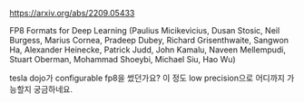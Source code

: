 https://arxiv.org/abs/2209.05433

FP8 Formats for Deep Learning (Paulius Micikevicius, Dusan Stosic, Neil Burgess, Marius Cornea, Pradeep Dubey, Richard Grisenthwaite, Sangwon Ha, Alexander Heinecke, Patrick Judd, John Kamalu, Naveen Mellempudi, Stuart Oberman, Mohammad Shoeybi, Michael Siu, Hao Wu)

tesla dojo가 configurable fp8을 썼던가요? 이 정도 low precision으로 어디까지 가능할지 궁금하네요.